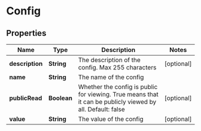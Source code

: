 
# Config

## Properties
Name | Type | Description | Notes
------------ | ------------- | ------------- | -------------
**description** | **String** | The description of the config.  Max 255 characters |  [optional]
**name** | **String** | The name of the config | 
**publicRead** | **Boolean** | Whether the config is public for viewing. True means that it can be publicly viewed by all. Default: false |  [optional]
**value** | **String** | The value of the config |  [optional]



